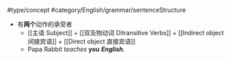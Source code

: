 #type/concept #category/English/grammar/sentenceStructure 
- 有**两个**动作的承受者
	- [[主语 Subject]] + [[双及物动词 Ditransitive Verbs]] + [[Indirect object 间接宾语]] + [[Direct object 直接宾语]]
	- Papa Rabbit *teaches* **you** ***English***. 